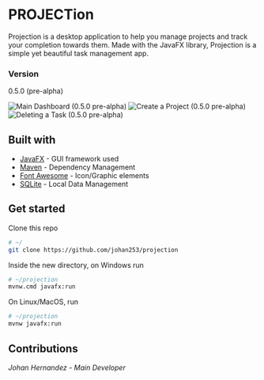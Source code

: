 # PROJECTion
Projection is a desktop application to help you manage projects and track your completion
towards them. Made with the JavaFX library, Projection is a simple yet beautiful task management
app.

### Version
0.5.0 (pre-alpha)

![Main Dashboard (0.5.0 pre-alpha)](https://github.com/johan253/projection/assets/131953029/d8c06ff9-698a-48ce-be10-18053835ec52)
![Create a Project (0.5.0 pre-alpha)](https://github.com/johan253/projection/assets/131953029/a605fbc3-fec2-4f81-8d37-157d38c80474)
![Deleting a Task (0.5.0 pre-alpha)](https://github.com/johan253/projection/assets/131953029/40d5bda0-00f7-41ca-a439-65f7181d925b)

## Built with
* [JavaFX](https://openjfx.io/) - GUI framework used
* [Maven](https://maven.apache.org/) - Dependency Management
* [Font Awesome](https://fontawesome.com/) - Icon/Graphic elements
* [SQLite](https://www.sqlite.org/index.html) - Local Data Management

## Get started
Clone this repo
```bash
# ~/
git clone https://github.com/johan253/projection
```
Inside the new directory, on Windows run
```bash
# ~/projection
mvnw.cmd javafx:run
```
On Linux/MacOS, run
```bash
# ~/projection
mvnw javafx:run
```

## Contributions
_Johan Hernandez - Main Developer_
